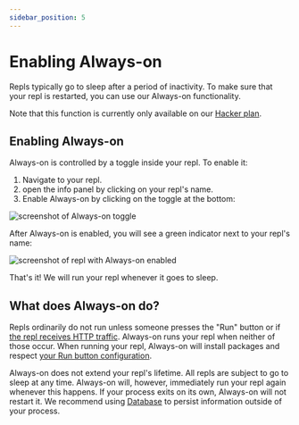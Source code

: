 ```yaml
---
sidebar_position: 5
---
```


# Enabling Always-on

Repls typically go to sleep after a period of inactivity. To make sure that your repl is restarted, you can use our Always-on functionality.

Note that this function is currently only available on our [Hacker plan](https://replit.com/site/pricing).

## Enabling Always-on

Always-on is controlled by a toggle inside your repl. To enable it:
1. Navigate to your repl.
2. open the info panel by clicking on your repl's name. 
3. Enable Always-on by clicking on the toggle at the bottom:

![screenshot of Always-on toggle](https://replit-docs-images.bardia.repl.co/images/repls/always-on-toggle.png)

After Always-on is enabled, you will see a green indicator next to your repl's name:

![screenshot of repl with Always-on enabled](https://replit-docs-images.bardia.repl.co/images/repls/always-on-enabled.png)

That's it! We will run your repl whenever it goes to sleep.

## What does Always-on do?

Repls ordinarily do not run unless someone presses the "Run" button or if [the repl receives HTTP traffic](/hosting/deploying-http-servers). Always-on runs your repl when neither of those occur. When running your repl, Always-on will install packages and respect [your Run button configuration](/repls/dot-replit).

Always-on does not extend your repl's lifetime. All repls are subject to go to sleep at any time. Always-on will, however, immediately run your repl again whenever this happens. If your process exits on its own, Always-on will not restart it. We recommend using [Database](/hosting/database-faq) to persist information outside of your process.

<!--
## Feedback

We are interested in hearing from you about your experience with Always-on. Link to some thread where this can happen.
-->
